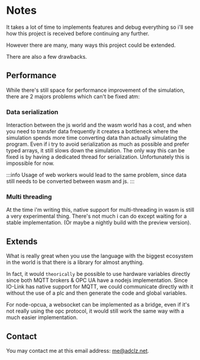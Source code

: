 ﻿# Notes

It takes a lot of time to implements features and debug everything so i'll see how this project is received before continuing any further.

However there are many, many ways this project could be extended.

There are also a few drawbacks.

## Performance

While there's still space for performance improvement of the simulation, there are 2 majors problems which can't be
fixed atm:

### Data serialization

Interaction between the js world and the wasm world has a cost, and when you need to transfer data frequently it creates
a bottleneck where the simulation spends more time converting data than actually simulating the program.
Even if i try to avoid serialization as much as possible and prefer typed arrays, it still slows down the simulation.
The only way this can be fixed is by having a dedicated thread for serialization.
Unfortunately this is impossible for now.

:::info
Usage of web workers would lead to the same problem, since data still needs to be converted between wasm and js.
:::

### Multi threading

At the time i'm writing this, native support for multi-threading in wasm is still a very experimental thing.
There's not much i can do except waiting for a stable implementation.
(Or maybe a nightly build with the preview version).

## Extends

What is really great when you use the language with the biggest ecosystem in the world is that there is a library for
almost anything.

In fact, it would `theorically` be possible to use hardware variables directly since both MQTT brokers & OPC UA have a
nodejs implementation.
Since IO-Link has native support for MQTT, we could communicate directly with it without the use of a plc and then
generate the code and global variables.

For node-opcua, a websocket can be implemented as a bridge, even if it's not really using the opc protocol, it would
still work the same way with a much easier implementation.

## Contact

You may contact me at this email address: <a href="mailto:me@adclz.net">me@adclz.net</a>.